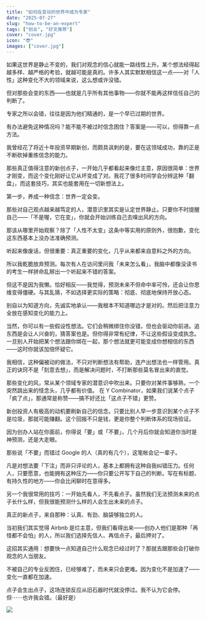 ```yaml
---
title: "如何在变动的世界中成为专家"
date: "2025-07-27"
slug: "how-to-be-an-expert"
tags: ["创业", "好文推荐"]
cover: "cover.jpg"
icon: "😎"
images: ["cover.jpg"]
---
```

如果这世界是静止不变的，我们对观念的信心就能一路线性上升。某个想法经得起越多样、越严格的考验，就越可能是真的。许多人其实默默相信这一点——对「人性」这种变化不大的领域来说，这么想或许没错。



但对那些会变的东西——也就是几乎所有其他事物——你就不能再这样信任自己的判断了。



专家之所以会错，往往是因为他们精通的，是一个早已过期的世界。



有办法避免这种情况吗？能不能不被过时信念困住？答案是——可以，但得靠一点方法。



我曾经花了将近十年投资早期新创，而颇具讽刺的是，要在这领域成功，靠的正是不断砍掉重练信念的能力。



那些真正值得注意的新创点子，一开始几乎都看起来像烂主意，原因很简单：世界才刚变，而这个变化刚好让它从坏变成了对。我花了很多时间学会分辨这种「翻盘」，而这套技巧，其实也能套用在一切新想法上。



第一步，养成一种信念：世界一定会变。



那些对自己观点越来越笃定的人，潜意识里其实是认定世界静止。只要你不时提醒自己——「不是喔，它在变」，你就会开始训练自己去嗅出风的方向。



那该从哪里开始观察？除了「人性不太变」这条中等实用的原则外，很抱歉，变化这东西基本上没办法准确预测。



听起来像废话，但很重要：真正重要的变化，几乎从来都来自意料之外的方向。



所以我乾脆放弃预测。每次有人在访问里问我「未来怎么看」，我脑中都像没读书的考生一样拼命乱掰出一个听起来不错的答案。



但这不是因为我懒。恰好相反——我觉得，预测未来不但命中率可怜，还会让你思维变得僵硬。与其乱猜，不如选择更实际的策略：彻底、彻底地保持开放心态。



别自以为知道方向，先诚实地承认——我根本不知道哪边才是对的。然后把注意力全放在感知变化的能力上。



当然，你可以有一些假设性想法。它们会稍微绑住你没错，但也会驱动你前进。追东西是会让人兴奋的，猜答案也是。但你得非常有纪律，不让这些假设变成执念。
一旦别人开始把某个想法跟你绑在一起，那个想法就更可能变成你想相信的东西——这时你就该加倍怀疑它。



我相信，这种偏被动的做法，不只对判断想法有帮助，连产出想法也一样管用。真正的诀窍不是「刻意去想」，而是解决问题时，不打断那些莫名冒出来的直觉。



那些变化的风，常从某个领域专家的潜意识中吹出来。只要你对某件事够熟，一个突然跳出来的怪念头，几乎都有价值。
在 Y Combinator，如果我们说某个点子「疯了点」，那通常是称赞——搞不好还比「这点子不错」更赞。



新创投资人有极高的动机要刷新自己的信念。只要比别人早一步意识到某个点子不是垃圾，那就可能赚翻。这个回报不只是钱，更是你整个判断体系的现场验证。



因为创办人站在你面前，你得说「要」或「不要」，几个月后你就会知道你当时是神预测，还是大走眼。



那些说「不要」而错过 Google 的人（真的有几个），这笔帐会记一辈子。



凡是对想法要「下注」而非只评论的人，基本上都拥有这种自我纠错压力。任何人，只要愿意，也能拥有这种压力——你只要公开写下自己的判断。写在有标题、有持久性的地方——你会比闲聊时在意得多。



另一个我很常用的技巧：一开始先看人，不先看点子。虽然我们无法预测未来的点子长什么样，但我很能预测什么样的人会生出未来的点子。



真正的新点子，来自那种：认真、有劲、脑袋够独立的人。



当初我们其实觉得 Airbnb 是烂主意，但我们看得出来——创办人他们是那种「再怪都不会怕」的人，所以我们选择先信人、再信点子，最后押对了。



这招其实通用：想要快一点知道自己什么观念已经过时了？那就去跟那些会打破你观念的人当朋友。



不被自己的专业反困住，已经够难了，而未来只会更难。因为变化不是加速了——变化一直都在加速。



点子会生出点子，这场连锁反应从旧石器时代就没停过。我不认为它会停。
但⋯⋯也许我会错。（最好是）




![](https://prod-files-secure.s3.us-west-2.amazonaws.com/112d0858-5090-4d34-a606-b75eb8d65fd2/46476355-9cf3-4e99-9b7a-3531bc426380/1000202064.png?X-Amz-Algorithm=AWS4-HMAC-SHA256&X-Amz-Content-Sha256=UNSIGNED-PAYLOAD&X-Amz-Credential=ASIAZI2LB466TTSNDNZL%2F20250802%2Fus-west-2%2Fs3%2Faws4_request&X-Amz-Date=20250802T073202Z&X-Amz-Expires=3600&X-Amz-Security-Token=IQoJb3JpZ2luX2VjENb%2F%2F%2F%2F%2F%2F%2F%2F%2F%2FwEaCXVzLXdlc3QtMiJHMEUCIQCwCiIrX4AMfCmaYGuhZaL3Cmo3bTyzuHOhd0M%2FkiCuPAIgNzXCmMO%2BTZYB6NH4JUzNF7OBtv%2FsW7Aw36oFzsuW1isqiAQI%2F%2F%2F%2F%2F%2F%2F%2F%2F%2F%2F%2FARAAGgw2Mzc0MjMxODM4MDUiDLwIwqgyUiWbhL%2B%2FfSrcA5Q2SSZXZBeP%2BwvFAH8g8CxL8EJIQ%2BD6%2FA%2B31JGTZXdbdKPkGr4lZLdZ1A4hFK10denG75caUyBrjbIT0Wi%2BIk%2BMIJnv8zWz2Y00%2F6qojKJAMWOoOLqfji%2FVQIyxlbTZzSUlZdgGGAk1DwttcHEHmdxBExQaIegkWa101GtFpTsLVXuSKZK4MmalF0yLCYWYYtiGBqPXZb0lZe%2FF8fGeKfDBx4oafsP0zxhYpo5YVmzy8Hh8Ns5mzJvgC6zjzZbt%2FYbojJzNliynQgAhm2pGp%2FxWZo2YdUJp5jGwSdDcocDSTDs25phPS8nwPvVc8Zfl9CsVii61l%2FB%2FIeKYQXfJ0VxNBjPDqUpIu2URwh0v3Muv6Z4GkcgDIvJt94Q%2FGnw4iMWfHtOdYquN0orrw2S1QE4ded602zgSm9MMaUsiC4N1PYnG2oFqwnCMiWiopVmpQPNev4H5lGcaiYfM7vbaDGRcbCwkn1ey97qrmqHUMLTeRqPWWciQ1Cr8Dd3s4FNqH7o0Y9rh9pIvpxdXvH315Gddc1Hd0E%2BPaUZQRsmTYjUTldMsPDUnZP7KSv5%2FsMU%2ByCx%2FfCYAw%2F%2BdAuU%2F7RWy%2FFnZslaOhjAeEKFT76FnlUT9lC2DpVZeYr0YiDKkMPLUtsQGOqUBdis4hqd2sdo6tEkq1035KJ02uWkVyTyZAsXI49ZONPRrMaewnWNvIby2iZ%2FjsupPDaYaKat9mKAscym342HtEzDS1s3DuiGbmUWeoyBenhRNOzjnGey80mGIV3%2BS0wW2Mjbk1ip4mFBg%2BzDnPnhdZwKQEvkuBRWV%2B0zIOE5vRQnz871hLPEKwIT6ZcD82fUaouPWbtZHpN6e0IWO263rMo2GYpAO&X-Amz-Signature=26a93007f4106f0a968482d8a17686808622c6fb0cab467eea5f7e09007f914d&X-Amz-SignedHeaders=host&x-amz-checksum-mode=ENABLED&x-id=GetObject)

